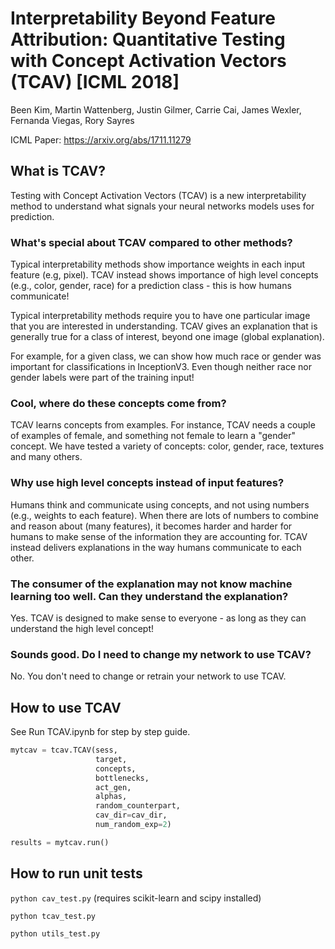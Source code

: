 #  Interpretability Beyond Feature Attribution: Quantitative Testing with Concept Activation Vectors (TCAV) [ICML 2018]

 Been Kim, Martin Wattenberg, Justin Gilmer, Carrie Cai, James Wexler, Fernanda Viegas, Rory Sayres

ICML Paper: https://arxiv.org/abs/1711.11279


## What is TCAV?

Testing with Concept Activation Vectors (TCAV) is a new interpretability method to understand what signals your neural networks models uses for prediction.

### What's special about TCAV compared to other methods?
Typical interpretability methods show importance weights in each input feature (e.g, pixel). TCAV instead shows importance of high level concepts (e.g., color, gender, race) for a prediction class - this is how humans communicate!

Typical interpretability methods require you to have one particular image that you are interested in understanding. TCAV gives an explanation that is generally true for a class of interest, beyond one image (global explanation).

For example, for a given class, we can show how much race or gender was important for classifications in InceptionV3. Even though neither race nor gender labels were part of the training input!

### Cool, where do these concepts come from?

TCAV learns concepts from examples. For instance, TCAV needs a couple of examples of female, and something not female to learn a "gender" concept. We have tested a variety of concepts: color,  gender,  race, textures and many others.

### Why use high level concepts instead of input features?

Humans think and communicate using concepts, and not using numbers (e.g., weights to each feature).  When there are lots of numbers to combine and reason about (many features), it becomes harder and harder for humans to make sense of the information they are accounting for. TCAV instead delivers explanations in the way humans communicate to each other.

### The consumer of the explanation may not know machine learning too well. Can they understand the explanation?
Yes. TCAV is designed to make sense to everyone - as long as they can understand the high level concept!

### Sounds good. Do I need to change my network to use TCAV?
No. You don't need to change or retrain your network to use TCAV.

## How to use TCAV

See Run TCAV.ipynb for step by step guide.

```python
mytcav = tcav.TCAV(sess,
                   target,
                   concepts,
                   bottlenecks,
                   act_gen,
                   alphas,
                   random_counterpart,
                   cav_dir=cav_dir,
                   num_random_exp=2)

results = mytcav.run()
```

## How to run unit tests

```python cav_test.py``` (requires scikit-learn and scipy installed)

```python tcav_test.py```

```python utils_test.py```
